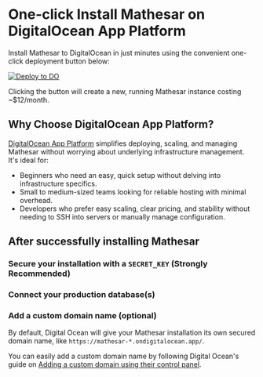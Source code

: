 # One-click Install Mathesar on DigitalOcean App Platform

Install Mathesar to DigitalOcean in just minutes using the convenient one-click deployment button below:

[![Deploy to DO](https://www.deploytodo.com/do-btn-blue.svg)](https://cloud.digitalocean.com/apps/new?repo=https://github.com/mathesar-foundation/mathesar-digital-ocean/tree/main)

Clicking the button will create a new, running Mathesar instance costing ~$12/month.

## Why Choose DigitalOcean App Platform?

[DigitalOcean App Platform](https://www.digitalocean.com/products/app-platform) simplifies deploying, scaling, and managing Mathesar without worrying about underlying infrastructure management. It's ideal for:

- Beginners who need an easy, quick setup without delving into infrastructure specifics.
- Small to medium-sized teams looking for reliable hosting with minimal overhead.
- Developers who prefer easy scaling, clear pricing, and stability without needing to SSH into servers or manually manage configuration.

## After successfully installing Mathesar

### Secure your installation with a `SECRET_KEY` (Strongly Recommended)

### Connect your production database(s)

### Add a custom domain name (optional)

By default, Digital Ocean will give your Mathesar installation its own secured domain name, like `https://mathesar-*.ondigitalocean.app/`.

You can easily add a custom domain name by following Digital Ocean's guide on [Adding a custom domain using their control panel](https://docs.digitalocean.com/products/app-platform/how-to/manage-domains/#custom-domain).
